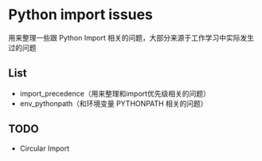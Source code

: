 # Python import issues

用来整理一些跟 Python Import 相关的问题，大部分来源于工作学习中实际发生过的问题

## List

- import_precedence（用来整理和import优先级相关的问题）
- env_pythonpath（和环境变量 PYTHONPATH 相关的问题）

## TODO

* Circular Import
